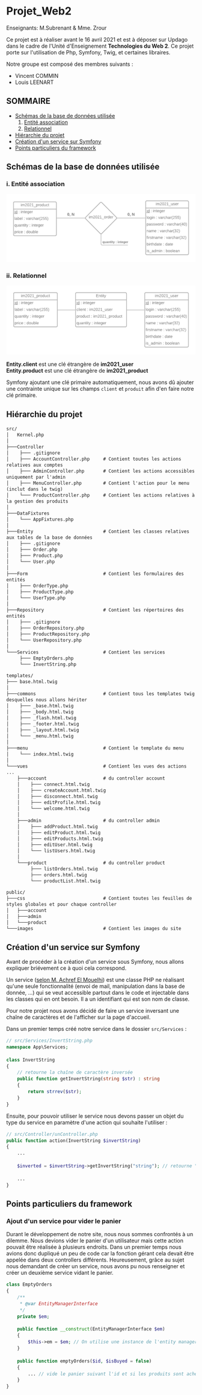 # Projet_Web2
Enseignants: M.Subrenant & Mme. Zrour

Ce projet est à réaliser avant le 16 avril 2021 et est à déposer sur Updago 
dans le cadre de l'Unité d'Enseignement <b>Technologies du Web 2</b>. Ce 
projet porte sur l'utilisation de Php, Symfony, Twig, et certaines libraires.

Notre groupe est composé des membres suivants :
- Vincent COMMIN
- Louis LEENART

## SOMMAIRE
- [Schémas de la base de données utilisée](#bdd)
  1. [Entité association](#ea)
  2. [Relationnel](#rel)
- [Hiérarchie du projet](#hierarchie)
- [Création d'un service sur Symfony](#service)
- [Points particuliers du framework](#ppf)

## Schémas de la base de données utilisée <a id="bdd"/>

### i. Entité association <a id="ea"/>

![schéma entité association](imagesCR/EntityRelationship.png)

### ii. Relationnel <a id="rel"/>

![schéma relationnel](imagesCR/CMD.png)

**Entity.client** est une clé étrangère de **im2021_user**<br>
**Entity.product** est une clé étrangère de **im2021_product**

Symfony ajoutant une clé primaire automatiquement, 
nous avons dû ajouter une contrainte unique 
sur les champs `client` et `produit` afin d'en faire notre clé primaire.

## Hiérarchie du projet <a id="hierarchie"/>

```
src/
│   Kernel.php
│
├───Controller
│    ├─── .gitignore
│    ├─── AccountController.php     # Contient toutes les actions relatives aux comptes
│    ├─── AdminController.php       # Contient les actions accessibles uniquement par l'admin
│    ├─── MenuController.php        # Contient l'action pour le menu (inclut dans le twig)
│    └─── ProductController.php     # Contient les actions relatives à la gestion des produits
│
├───DataFixtures
│    └─── AppFixtures.php
│
├───Entity                          # Contient les classes relatives aux tables de la base de données
│    ├─── .gitignore
│    ├─── Order.php  
│    ├─── Product.php 
│    └─── User.php     
│
├───Form                            # Contient les formulaires des entités
│    ├─── OrderType.php           
│    ├─── ProductType.php
│    └─── UserType.php
│
├───Repository                      # Contient les répertoires des entités
│    ├─── .gitignore
│    ├─── OrderRepository.php
│    ├─── ProductRepository.php
│    └─── UserRepository.php
│
└───Services                        # Contient les services
     ├─── EmptyOrders.php
     └─── InvertString.php
```

```
templates/
├─── base.html.twig
│
├───commons                         # Contient tous les templates twig desquelles nous allons hériter
│    ├─── _base.html.twig
│    ├─── _body.html.twig
│    ├─── _flash.html.twig
│    ├─── _footer.html.twig
│    ├─── _layout.html.twig
│    └─── _menu.html.twig
│
├───menu                            # Contient le template du menu
│    └─── index.html.twig
│
└───vues                            # Contient les vues des actions ...
    ├───account                     # du controller account
    │    ├─── connect.html.twig
    │    ├─── createAccount.html.twig
    │    ├─── disconnect.html.twig
    │    ├─── editProfile.html.twig
    │    └─── welcome.html.twig
    │
    ├───admin                       # du controller admin
    │    ├─── addProduct.html.twig
    │    ├─── editProduct.html.twig
    │    ├─── editProducts.html.twig
    │    ├─── editUser.html.twig
    │    └─── listUsers.html.twig
    │
    └───product                     # du controller product
         ├─── listOrders.html.twig
         ├─── orders.html.twig
         └─── productList.html.twig

```

```
public/
├───css                             # Contient toutes les feuilles de styles globales et pour chaque controller
│   ├───account
│   ├───admin
│   └───product
└───images                          # Contient les images du site
```

## Création d'un service sur Symfony <a id="service"/>

Avant de procéder à la création d'un service sous Symfony, nous allons expliquer briévement ce
à quoi cela correspond.

Un service ([selon M. Achref El Mouelhi](http://www.lsis.org/elmouelhia/courses/php/sf/coursSymfonyServices.pdf))
est une classe PHP ne réalisant qu'une seule fonctionnalité (envoi de mail, manipulation dans la base de donnée, ...)
qui se veut accessible partout dans le code et injectable dans les classes qui en ont besoin. Il a un
identifiant qui est son nom de classe.

Pour notre projet nous avons décidé de faire un service inversant une chaîne de caractères et de l'afficher sur la
page d'accueil.

Dans un premier temps créé notre service dans le dossier `src/Services` :
```php
// src/Services/InvertString.php
namespace App\Services;

class InvertString
{
    // retourne la chaîne de caractère inversée
    public function getInvertString(string $str) : string
    {
        return strrev($str);
    }
}
```
Ensuite, pour pouvoir utiliser le service nous devons passer un objet du type du service en paramètre d'une action qui souhaite
l'utiliser :

```php
// src/Controller/unController.php
public function action(InvertString $invertString)
{
    ...
    
    $inverted = $invertString->getInvertString("string"); // retourne "gnirts"
    
    ...
}
```

## Points particuliers du framework <a id="ppf"/>

### Ajout d'un service pour vider le panier

Durant le développement de notre site, nous nous sommes confrontés à un dilemme. Nous devions
vider le panier d'un utilisateur mais cette action pouvait être réalisée à plusieurs endroits.
Dans un premier temps nous avions donc dupliqué un peu de code car la fonction gérant cela devait 
être appelée dans deux controllers différents. Heureusement, grâce au sujet nous demandant de créer
un service, nous avons pu nous renseigner et créer un deuxième service vidant le panier.

```php
class EmptyOrders
{
    /**
     * @var EntityManagerInterface
     */
    private $em;

    public function __construct(EntityManagerInterface $em)
    {
        $this->em = $em; // On utilise une instance de l'entity manager pour pouvoir gérer doctrine
    }

    public function emptyOrders($id, $isBuyed = false)
    {
        ... // vide le panier suivant l'id et si les produits sont achetés
    }
}
```